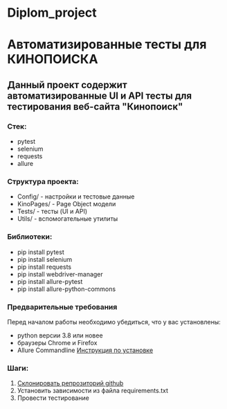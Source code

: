 # Diplom_project
# Автоматизированные тесты для КИНОПОИСКА

## Данный проект содержит автоматизированные UI и API тесты для тестирования веб-сайта "Кинопоиск"

### Стек:
- pytest
- selenium
- requests
- allure

### Структура проекта:
- Config/ - настройки и тестовые данные
- KinoPages/ - Page Object модели
- Tests/ - тесты (UI и API)
- Utils/ - вспомогательные утилиты

### Библиотеки:
- pip install pytest
- pip install selenium
- pip install requests
- pip install webdriver-manager
- pip install allure-pytest
- pip install allure-python-commons

### Предварительные требования
Перед началом работы необходимо убедиться, что у вас установлены:
- python версии 3.8 или новее
- браузеры Chrome и Firefox
- Allure Commandline [Инструкция по установке](https://allurereport.org/docs/#_installing_a_commandline)

### Шаги:
1. [Склонировать репрозиторий github](https://github.com/840227lenaelina/Diplom_project.git)
2. Установить зависимости из файла requirements.txt
3. Провести тестирование
